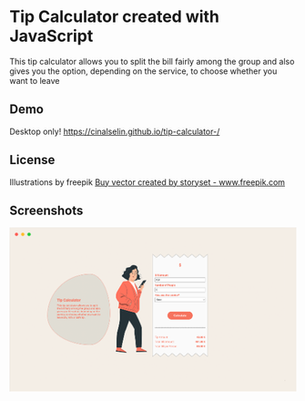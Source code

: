 # Tip Calculator created with JavaScript

This tip calculator allows you to split the bill fairly among the group and also gives you the
option, depending on the service, to choose whether you want to leave

## Demo

Desktop only!
https://cinalselin.github.io/tip-calculator-/

## License

Illustrations by freepik
<a href='https://www.freepik.com/vectors/buy'>Buy vector created by storyset - www.freepik.com</a>

## Screenshots

![App Screenshot](assets/screenshots/carbon_Template_tip-calculator.png)
